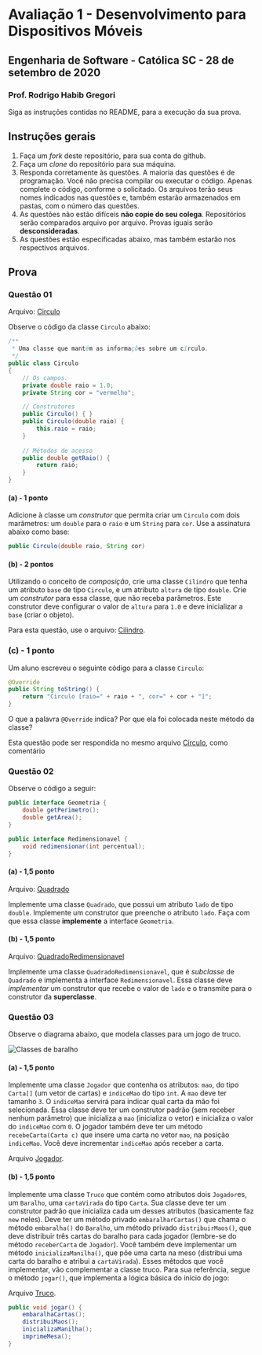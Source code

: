 # Avaliação 1 - Desenvolvimento para Dispositivos Móveis
## Engenharia de Software - Católica SC - 28 de setembro de 2020
### Prof. Rodrigo Habib Gregori

Siga as instruções contidas no README, para a execução da sua prova.

## Instruções gerais

1. Faça um _fork_ deste repositório, para sua conta do github.
1. Faça um _clone_ do repositório para sua máquina.
1. Responda corretamente às questões. A maioria das questões é de programação. Você não precisa compilar ou executar o código. Apenas complete o código, conforme o solicitado. Os arquivos terão seus nomes indicados nas questões e, também estarão armazenados em pastas, com o número das questões.
1. As questões não estão difíceis **não copie do seu colega**. Repositórios serão comparados arquivo por arquivo. Provas iguais serão **desconsideradas**.
1. As questões estão especificadas abaixo, mas também estarão nos respectivos arquivos.

## Prova

### Questão 01

Arquivo: [Circulo](https://github.com/gregori/Avaliacao1Mobile/blob/master/Quest%C3%A3o%2001/Circulo.java)

Observe o código da classe `Circulo` abaixo:

```java
/**
 * Uma classe que mantém as informações sobre um círculo.
 */
public class Circulo
{
    // Os campos.
    private double raio = 1.0;
    private String cor = "vermelho";

    // Construtores
    public Circulo() { }
    public Circulo(double raio) {
        this.raio = raio;
    }
    
    // Métodos de acesso
    public double getRaio() {
        return raio;
    }
}
```

#### (a) - 1 ponto
Adicione à classe um _construtor_ que permita criar um `Circulo` com dois marâmetros: um `double` para o `raio` e um `String` para `cor`. Use a assinatura abaixo como base:
```java
public Circulo(double raio, String cor)
```

#### (b) - 2 pontos
Utilizando o conceito de _composição_, crie uma classe `Cilindro` que tenha um atributo `base` de tipo `Circulo`, e um atributo `altura` de tipo `double`. Crie um _construtor_ para essa classe, que não receba parâmetros. Este construtor deve configurar o valor de `altura` para `1.0` e deve inicializar a `base` (criar o objeto).

Para esta questão, use o arquivo: [Cilindro](https://github.com/gregori/Avaliacao1Mobile/blob/master/Quest%C3%A3o%2001/Cilindro.java).

### (c) - 1 ponto
Um aluno escreveu o seguinte código para a classe `Circulo`:
```java
@Override
public String toString() {
    return "Circulo [raio=" + raio + ", cor=" + cor + "]";
}
```

O que a palavra `@Override` indica? Por que ela foi colocada neste método da classe?

Esta questão pode ser respondida no mesmo arquivo [Circulo](https://github.com/gregori/Avaliacao1Mobile/blob/master/Quest%C3%A3o%2001/Circulo.java), como comentário

### Questão 02
Observe o código a seguir:
```java
public interface Geometria {
    double getPerimetro();
    double getArea();
}

public interface Redimensionavel {
    void redimensionar(int percentual);
}
```

#### (a) - 1,5 ponto
Arquivo: [Quadrado](https://github.com/gregori/Avaliacao1Mobile/blob/master/Quest%C3%A3o%2002/Quadrado.java)

Implemente uma classe `Quadrado`, que possui um atributo `lado` de tipo `double`. Implemente um construtor que preenche o atributo `lado`. Faça com que essa classe __implemente__ a interface `Geometria`.

#### (b) - 1,5 ponto
Arquivo: [QuadradoRedimensionavel](https://github.com/gregori/Avaliacao1Mobile/blob/master/Quest%C3%A3o%2002/QuadradoRedimensionavel.java)

Implemente uma classe `QuadradoRedimensionavel`, que é _subclasse_ de `Quadrado` e implementa a interface `Redimensionavel`. Essa classe deve _implementar_  um construtor que recebe o valor de `lado` e o transmite para o construtor da __superclasse__.


### Questão 03
Observe o diagrama abaixo, que modela classes para um jogo de truco.

![Classes de baralho](http://yuml.me/9289a384.jpg "Classes Carta e Baralho")

#### (a) - 1,5 ponto
Implemente uma classe `Jogador` que contenha os atributos: `mao`, do tipo `Carta[]` (um vetor de cartas) e `indiceMao` do tipo `int`. A `mao` deve ter tamanho `3`. O `indiceMao` servirá para indicar qual carta da mão foi selecionada. Essa classe deve ter um construtor padrão (sem receber nenhum parâmetro) que inicializa a `mao` (inicializa o vetor) e inicializa o valor do `indiceMao` com `0`. O jogador também deve ter um método `recebeCarta(Carta c)` que insere uma carta no vetor `mao`, na posição `indiceMao`. Você deve incrementar `indiceMao` após receber a carta. 

Arquivo [Jogador](https://github.com/gregori/Avaliacao1Mobile/blob/master/Quest%C3%A3o%2003/Jogador.java).

#### (b) - 1,5 ponto
Implemente uma classe `Truco` que contém como atributos dois `Jogador`es, um `Baralho`, uma `cartaVirada` do tipo `Carta`. Sua classe deve ter um construtor padrão que inicializa cada um desses atributos (basicamente faz `new` neles). Deve ter um método privado `embaralharCartas()` que chama o método `embaralha()` do `Baralho`, um método privado `distribuirMaos()`, que deve distribuir três cartas do baralho para cada jogador (lembre-se do método `receberCarta` de `Jogador`). Você também deve implementar um método `inicializaManilha()`, que põe uma carta na meso (distribui uma carta do baralho e atribui a `cartaVirada`). Esses métodos que você implementar, vão complementar a classe truco. Para sua referência, segue o método `jogar()`, que implementa a lógica básica do início do jogo:

Arquivo [Truco](https://github.com/gregori/Avaliacao1Mobile/blob/master/Quest%C3%A3o%2003/Truco.java).

```java
public void jogar() {
    embaralhaCartas();
    distribuiMaos();
    inicializaManilha();
    imprimeMesa();
}
```

